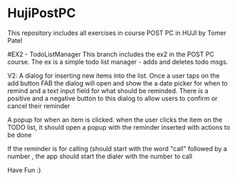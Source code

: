 # HujiPostPC
This repository includes all exercises in course POST PC in HUJI by Tomer Patel

#EX2 - TodoListManager
This branch includes the ex2 in the POST PC course. 
The ex is a simple todo list manager - adds and deletes todo msgs.

V2:
A dialog for inserting new items into the list.
Once a user taps on the add button FAB the dialog will open and show the a date picker for when to remind and a text input field for what should be reminded.
There is a positive and a negative button to this dialog to allow users to confirm or cancel their reminder

A popup for when an item is clicked.
when the user clicks the item on the TODO list, it should open a popup with the reminder inserted with actions to be done

If the reminder is for calling (should start with the word "call" followed by a number , the app should start the dialer with the number to call


Have Fun :)
